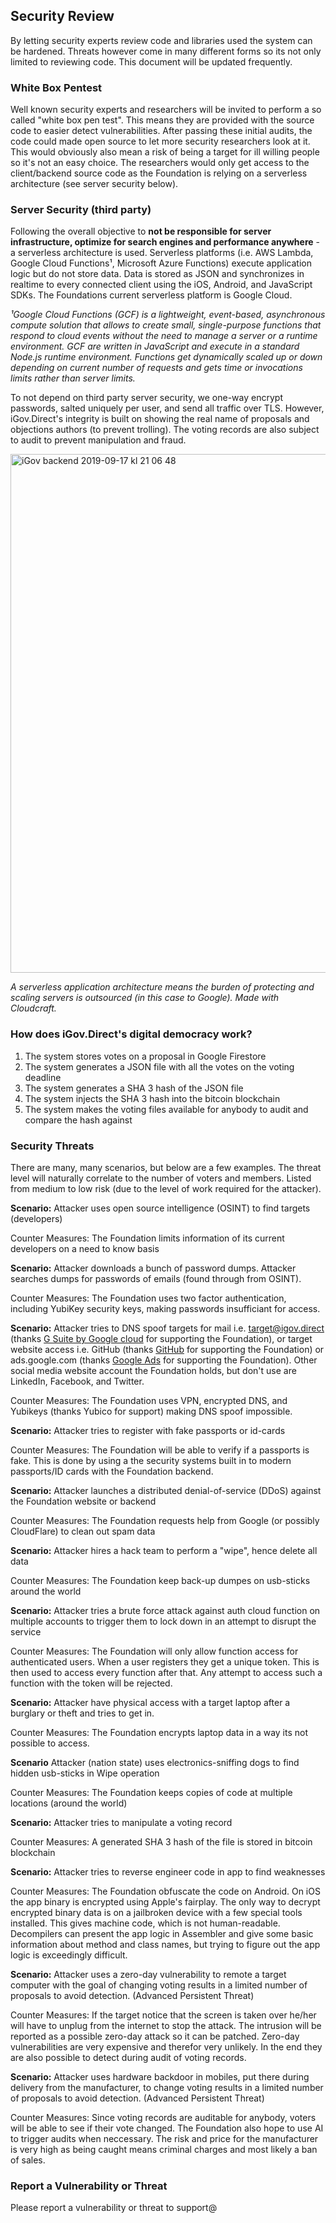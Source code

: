 ## Security Review

By letting security experts review code and libraries used the system can be hardened. Threats however come in many different forms so its not only limited to reviewing code. This document will be updated frequently.

### White Box Pentest

Well known security experts and researchers will be invited to perform a so called "white box pen test". This means they are provided with the source code to easier detect vulnerabilities. After passing these initial audits, the code could made open source to let more security researchers look at it. This would obviously also mean a risk of being a target for ill willing people so it's not an easy choice. The researchers would only get access to the client/backend source code as the Foundation is relying on a serverless architecture (see server security below).

### Server Security (third party)

Following the overall objective to **not be responsible for server infrastructure, optimize for search engines and performance anywhere** - a serverless architecture is used. Serverless platforms (i.e. AWS Lambda, Google Cloud Functions¹, Microsoft Azure Functions) execute application logic but do not store data. Data is stored as JSON and synchronizes in realtime to every connected client using the iOS, Android, and JavaScript SDKs. The Foundations current serverless platform is Google Cloud.

_¹Google Cloud Functions (GCF) is a lightweight, event-based, asynchronous compute solution that allows to create small, single-purpose functions that respond to cloud events without the need to manage a server or a runtime environment. GCF are written in JavaScript and execute in a standard Node.js runtime environment. Functions get dynamically scaled up or down depending on current number of requests and gets time or invocations limits rather than server limits._

To not depend on third party server security, we one-way encrypt passwords, salted uniquely per user, and send all traffic over TLS. However, iGov.Direct's integrity is built on showing the real name of proposals and objections authors (to prevent trolling). The voting records are also subject to audit to prevent manipulation and fraud.

<img width="830" alt="iGov backend 2019-09-17 kl  21 06 48" src="https://user-images.githubusercontent.com/36473429/65071656-88316500-d98f-11e9-9eb9-55b8c1a9c3ec.png">

_A serverless application architecture means the burden of protecting and scaling servers is outsourced (in this case to Google). Made with Cloudcraft._

### How does iGov.Direct's digital democracy work?

1. The system stores votes on a proposal in Google Firestore
2. The system generates a JSON file with all the votes on the voting deadline
3. The system generates a SHA 3 hash of the JSON file
4. The system injects the SHA 3 hash into the bitcoin blockchain
5. The system makes the voting files available for anybody to audit and compare the hash against

### Security Threats

There are many, many scenarios, but below are a few examples. The threat level will naturally correlate to the number of voters and members. Listed from medium to low risk (due to the level of work required for the attacker).


**Scenario:** Attacker uses open source intelligence (OSINT) to find targets (developers)

Counter Measures: The Foundation limits information of its current developers on a need to know basis

**Scenario:** Attacker downloads a bunch of password dumps. Attacker searches dumps for passwords of emails (found through from OSINT).

Counter Measures: The Foundation uses two factor authentication, including YubiKey security keys, making passwords insufficiant for access.

**Scenario:** Attacker tries to DNS spoof targets for mail i.e. target@igov.direct (thanks [G Suite by Google cloud](https://gsuite.google.com) for supporting the Foundation), or target website access i.e. GitHub (thanks [GitHub](https://github.com) for supporting the Foundation) or ads.google.com (thanks [Google Ads](https://ads.google.com/home/) for supporting the Foundation). Other social media website account the Foundation holds, but don't use are LinkedIn, Facebook, and Twitter.

Counter Measures: The Foundation uses VPN, encrypted DNS, and Yubikeys (thanks Yubico for support) making DNS spoof impossible.

**Scenario:** Attacker tries to register with fake passports or id-cards

Counter Measures: The Foundation will be able to verify if a passports is fake. This is done by using a the security systems built in to modern passports/ID cards with the Foundation backend.

**Scenario:** Attacker launches a distributed denial-of-service (DDoS) against the Foundation website or backend

Counter Measures: The Foundation requests help from Google (or possibly CloudFlare) to clean out spam data

**Scenario:** Attacker hires a hack team to perform a "wipe", hence delete all data

Counter Measures: The Foundation keep back-up dumpes on usb-sticks around the world

**Scenario:** Attacker tries a brute force attack against auth cloud function on multiple accounts to trigger them to lock down in an attempt to disrupt the service

Counter Measures: The Foundation will only allow function access for authenticated users. When a user registers they get a unique token. This is then used to access every function after that. Any attempt to access such a function with the token will be rejected.

**Scenario:** Attacker have physical access with a target laptop after a burglary or theft and tries to get in.

Counter Measures: The Foundation encrypts laptop data in a way its not possible to access.

**Scenario** Attacker (nation state) uses electronics-sniffing dogs to find hidden usb-sticks in Wipe operation

Counter Measures: The Foundation keeps copies of code at multiple locations (around the world)

**Scenario:** Attacker tries to manipulate a voting record

Counter Measures: A generated SHA 3 hash of the file is stored in bitcoin blockchain

**Scenario:** Attacker tries to reverse engineer code in app to find weaknesses

Counter Measures: The Foundation obfuscate the code on Android. On iOS the app binary is encrypted using Apple's fairplay. The only way to decrypt encrypted binary data is on a jailbroken device with a few special tools installed. This gives machine code, which is not human-readable. Decompilers can present the app logic in Assembler and give some basic information about method and class names, but trying to figure out the app logic is exceedingly difficult.

**Scenario:** Attacker uses a zero-day vulnerability to remote a target computer with the goal of changing voting results in a limited number of proposals to avoid detection. (Advanced Persistent Threat)

Counter Measures: If the target notice that the screen is taken over he/her will have to unplug from the internet to stop the attack. The intrusion will be reported as a possible zero-day attack so it can be patched. Zero-day vulnerabilities are very expensive and therefor very unlikely. In the end they are also possible to detect during audit of voting records.

**Scenario:** Attacker uses hardware backdoor in mobiles, put there during delivery from the manufacturer, to change voting results in a limited number of proposals to avoid detection. (Advanced Persistent Threat)

Counter Measures: Since voting records are auditable for anybody, voters will be able to see if their vote changed. The Foundation also hope to use AI to trigger audits when neccessary. The risk and price for the manufacturer is very high as being caught means criminal charges and most likely a ban of sales.

### Report a Vulnerability or Threat

Please report a vulnerability or threat to support@ 

